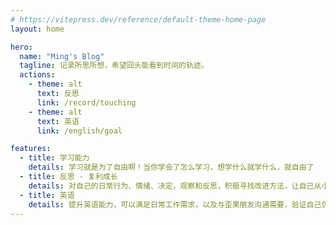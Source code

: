 ```yaml
---
# https://vitepress.dev/reference/default-theme-home-page
layout: home

hero:
  name: "Ming's Blog"
  tagline: 记录所思所想，希望回头能看到时间的轨迹。
  actions:
    - theme: alt
      text: 反思
      link: /record/touching
    - theme: alt
      text: 英语
      link: /english/goal

features:
  - title: 学习能力
    details: 学习就是为了自由啊！当你学会了怎么学习，想学什么就学什么，就自由了
  - title: 反思 - 复利成长
    details: 对自己的日常行为、情绪、决定，观察和反思，积极寻找改进方法，让自己从小事上一点一点改变。
  - title: 英语
    details: 提升英语能力，可以满足日常工作需求，以及与歪果朋友沟通需要，验证自己仍具有持续学习的能力
---
```

